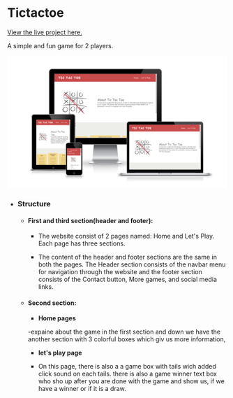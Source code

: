 # Tictactoe

[View the live project here.](https://mahsak89.github.io/Tictactoe/)

A simple and fun game for 2 players.

![Desktop view](assest/image/xo_screenshot.png)

- ### **Structure**

  - #### First and third section(header and footer):

    - The website consist of 2 pages named: Home and Let's Play. Each page has three sections.

    - The content of the header and footer sections are the same in both the pages. The Header section consists of the navbar menu for navigation through the website and the footer section consists of the Contact button, More games, and social media links.

  - #### Second section:

    - **Home pages**

     -expaine about the game in the first section and down we have the another section with 3 colorful boxes which giv us more information,
    - **let's play page**

     - On this page, there is also a a game box with tails wich added click sound on each tails. there is also a game winner text box who sho up after you are done with the game and show us, if we have a winner or if it is a draw.
     

    
   








